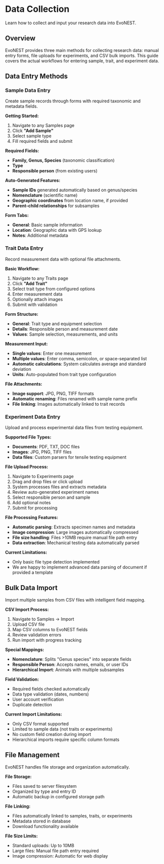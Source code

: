# Data Collection

Learn how to collect and input your research data into EvoNEST.

## Overview

EvoNEST provides three main methods for collecting research data: manual entry forms, file uploads for experiments, and CSV bulk imports. This guide covers the actual workflows for entering sample, trait, and experiment data.

## Data Entry Methods

### Sample Data Entry

Create sample records through forms with required taxonomic and metadata fields.

**Getting Started:**

1. Navigate to any Samples page
2. Click **"Add Sample"**
3. Select sample type
4. Fill required fields and submit

**Required Fields:**

- **Family, Genus, Species** (taxonomic classification)
- **Type**
- **Responsible person** (from existing users)

**Auto-Generated Features:**

- **Sample IDs** generated automatically based on genus/species
- **Nomenclature** (scientific name)
- **Geographic coordinates** from location name, if provided
- **Parent-child relationships** for subsamples

**Form Tabs:**

- **General**: Basic sample information
- **Location**: Geographic data with GPS lookup
- **Notes**: Additional metadata

### Trait Data Entry

Record measurement data with optional file attachments.

**Basic Workflow:**

1. Navigate to any Traits page
2. Click **"Add Trait"**
3. Select trait type from configured options
4. Enter measurement data
5. Optionally attach images
6. Submit with validation

**Form Structure:**

- **General**: Trait type and equipment selection
- **Details**: Responsible person and measurement date
- **Values**: Sample selection, measurements, and units

**Measurement Input:**

- **Single values**: Enter one measurement
- **Multiple values**: Enter comma, semicolon, or space-separated list
- **Automatic calculations**: System calculates average and standard deviation
- **Units**: Auto-populated from trait type configuration

**File Attachments:**

- **Image support**: JPG, PNG, TIFF formats
- **Automatic renaming**: Files renamed with sample name prefix
- **File linking**: Images automatically linked to trait records

### Experiment Data Entry

Upload and process experimental data files from testing equipment.

**Supported File Types:**

- **Documents**: PDF, TXT, DOC files
- **Images**: JPG, PNG, TIFF files  
- **Data files**: Custom parsers for tensile testing equipment

**File Upload Process:**

1. Navigate to Experiments page
2. Drag and drop files or click upload
3. System processes files and extracts metadata
4. Review auto-generated experiment names
5. Select responsible person and sample
6. Add optional notes
7. Submit for processing

**File Processing Features:**

- **Automatic parsing**: Extracts specimen names and metadata
- **Image compression**: Large images automatically compressed
- **File size handling**: Files >10MB require manual file path entry
- **Data extraction**: Mechanical testing data automatically parsed

**Current Limitations:**

- Only basic file type detection implemented
- We are happy to implement advanced data parsing of document if provided a template

## Bulk Data Import

Import multiple samples from CSV files with intelligent field mapping.

**CSV Import Process:**

1. Navigate to Samples → Import
2. Upload CSV file
3. Map CSV columns to EvoNEST fields
4. Review validation errors
5. Run import with progress tracking

**Special Mappings:**

- **Nomenclature**: Splits "Genus species" into separate fields
- **Responsible Person**: Accepts names, emails, or user IDs
- **Hierarchical Import**: Animals with multiple subsamples

**Field Validation:**

- Required fields checked automatically
- Data type validation (dates, numbers)
- User account verification
- Duplicate detection

**Current Import Limitations:**

- Only CSV format supported
- Limited to sample data (not traits or experiments)
- No custom field creation during import
- Hierarchical imports require specific column formats

## File Management

EvoNEST handles file storage and organization automatically.

**File Storage:**

- Files saved to server filesystem
- Organized by type and entry ID
- Automatic backup in configured storage path

**File Linking:**

- Files automatically linked to samples, traits, or experiments
- Metadata stored in database
- Download functionality available

**File Size Limits:**

- Standard uploads: Up to 10MB
- Large files: Manual file path entry required
- Image compression: Automatic for web display


